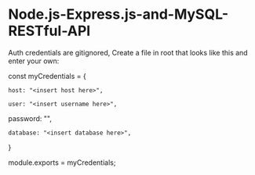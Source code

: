 # Node.js-Express.js-and-MySQL-RESTful-API
Auth credentials are gitignored, Create a file in root that 
looks like this and enter your own: 


const myCredentials = {

    host: "<insert host here>",
    
    user: "<insert username here>",
   
   password: "<insert password here>",
    
    database: "<insert database here>",

}

module.exports = myCredentials;
